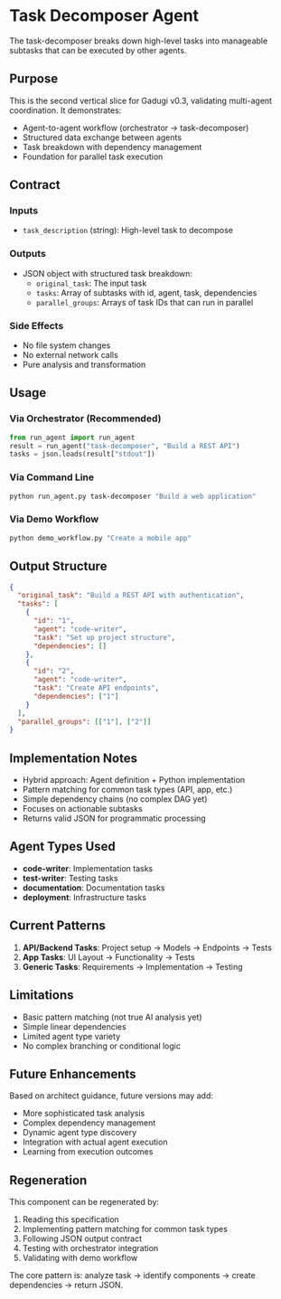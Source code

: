 # Task Decomposer Agent

The task-decomposer breaks down high-level tasks into manageable subtasks that can be executed by other agents.

## Purpose

This is the second vertical slice for Gadugi v0.3, validating multi-agent coordination. It demonstrates:
- Agent-to-agent workflow (orchestrator -> task-decomposer)
- Structured data exchange between agents
- Task breakdown with dependency management
- Foundation for parallel task execution

## Contract

### Inputs
- `task_description` (string): High-level task to decompose

### Outputs
- JSON object with structured task breakdown:
  - `original_task`: The input task
  - `tasks`: Array of subtasks with id, agent, task, dependencies
  - `parallel_groups`: Arrays of task IDs that can run in parallel

### Side Effects
- No file system changes
- No external network calls
- Pure analysis and transformation

## Usage

### Via Orchestrator (Recommended)
```python
from run_agent import run_agent
result = run_agent("task-decomposer", "Build a REST API")
tasks = json.loads(result["stdout"])
```

### Via Command Line
```bash
python run_agent.py task-decomposer "Build a web application"
```

### Via Demo Workflow
```bash
python demo_workflow.py "Create a mobile app"
```

## Output Structure

```json
{
  "original_task": "Build a REST API with authentication",
  "tasks": [
    {
      "id": "1",
      "agent": "code-writer", 
      "task": "Set up project structure",
      "dependencies": []
    },
    {
      "id": "2", 
      "agent": "code-writer",
      "task": "Create API endpoints", 
      "dependencies": ["1"]
    }
  ],
  "parallel_groups": [["1"], ["2"]]
}
```

## Implementation Notes

- Hybrid approach: Agent definition + Python implementation
- Pattern matching for common task types (API, app, etc.)
- Simple dependency chains (no complex DAG yet)
- Focuses on actionable subtasks
- Returns valid JSON for programmatic processing

## Agent Types Used

- **code-writer**: Implementation tasks
- **test-writer**: Testing tasks  
- **documentation**: Documentation tasks
- **deployment**: Infrastructure tasks

## Current Patterns

1. **API/Backend Tasks**: Project setup → Models → Endpoints → Tests
2. **App Tasks**: UI Layout → Functionality → Tests
3. **Generic Tasks**: Requirements → Implementation → Testing

## Limitations

- Basic pattern matching (not true AI analysis yet)
- Simple linear dependencies
- Limited agent type variety
- No complex branching or conditional logic

## Future Enhancements

Based on architect guidance, future versions may add:
- More sophisticated task analysis
- Complex dependency management
- Dynamic agent type discovery
- Integration with actual agent execution
- Learning from execution outcomes

## Regeneration

This component can be regenerated by:
1. Reading this specification
2. Implementing pattern matching for common task types  
3. Following JSON output contract
4. Testing with orchestrator integration
5. Validating with demo workflow

The core pattern is: analyze task → identify components → create dependencies → return JSON.